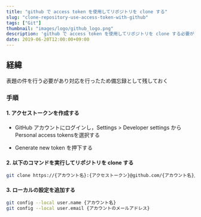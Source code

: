 ```yaml
---
title: "github で access token を使用してリポジトリを clone する"
slug: "clone-repository-use-access-token-with-github"
tags: ["Git"]
thumbnail: "images/logo/github_logo.png"
description: 'github で access token を使用してリポジトリを clone する必要があり対応を行ったため備忘録として残しておく'
date: 2019-06-20T12:00:00+09:00
---
```


## 経緯

表題の件を行う必要があり対応を行ったため備忘録として残しておく

### 手順

#### 1. アクセストークンを作成する

- GitHub アカウントにログインし，Settings > Developer settings から Personal access tokensを選択する

- Generate new token を押下する

#### 2. 以下のコマンドを実行してリポジトリを clone する

```bash
git clone https://{アカウント名}:{アクセストークン}@github.com/{アカウント名}/{リポジトリ名}
```

#### 3. ローカルの設定を追加する

```bash
git config --local user.name {アカウント名}
git config --local user.email {アカウントのメールアドレス}
```
